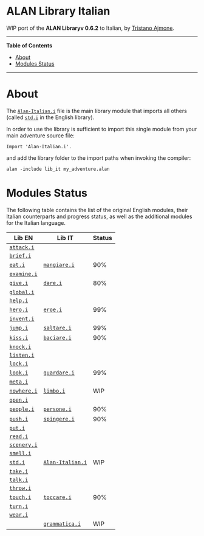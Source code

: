 # ALAN Library Italian

WIP port of the __ALAN Libraryv 0.6.2__ to Italian, by [Tristano Ajmone].


-----

**Table of Contents**

<!-- MarkdownTOC autolink="true" bracket="round" autoanchor="false" lowercase="only_ascii" uri_encoding="true" levels="1,2,3" -->

- [About](#about)
- [Modules Status](#modules-status)

<!-- /MarkdownTOC -->

-----

# About

The [`Alan-Italian.i`][Alan-Italian.i] file is the main library module that imports all others (called [`std.i`][std.i] in the English library).

In order to use the library is sufficient to import this single module from your main adventure source file:

```alan
Import 'Alan-Italian.i'.
```

and add the library folder to the import paths when invoking the compiler:

```batch
alan -include lib_it my_adventure.alan
```

# Modules Status

The following table contains the list of the original English modules, their Italian counterparts and progress status, as well as the additional modules for the Italian language.

|          Lib EN          |               Lib IT               | Status |
|--------------------------|------------------------------------|--------|
| [`attack.i`][attack.i]   |                                    |        |
| [`brief.i`][brief.i]     |                                    |        |
| [`eat.i`][eat.i]         | [`mangiare.i`][mangiare.i]         | 90%    |
| [`examine.i`][examine.i] |                                    |        |
| [`give.i`][give.i]       | [`dare.i`][dare.i]                 | 80%    |
| [`global.i`][global.i]   |                                    |        |
| [`help.i`][help.i]       |                                    |        |
| [`hero.i`][hero.i]       | [`eroe.i`][eroe.i]                 | 99%    |
| [`invent.i`][invent.i]   |                                    |        |
| [`jump.i`][jump.i]       | [`saltare.i`][saltare.i]           | 99%    |
| [`kiss.i`][kiss.i]       | [`baciare.i`][baciare.i]           | 90%    |
| [`knock.i`][knock.i]     |                                    |        |
| [`listen.i`][listen.i]   |                                    |        |
| [`lock.i`][lock.i]       |                                    |        |
| [`look.i`][look.i]       | [`guardare.i`][guardare.i]         | 99%    |
| [`meta.i`][meta.i]       |                                    |        |
| [`nowhere.i`][nowhere.i] | [`limbo.i`][limbo.i]               | WIP    |
| [`open.i`][open.i]       |                                    |        |
| [`people.i`][people.i]   | [`persone.i`][persone.i]           | 90%    |
| [`push.i`][push.i]       | [`spingere.i`][spingere.i]         | 90%    |
| [`put.i`][put.i]         |                                    |        |
| [`read.i`][read.i]       |                                    |        |
| [`scenery.i`][scenery.i] |                                    |        |
| [`smell.i`][smell.i]     |                                    |        |
| [`std.i`][std.i]         | [`Alan-Italian.i`][Alan-Italian.i] | WIP    |
| [`take.i`][take.i]       |                                    |        |
| [`talk.i`][talk.i]       |                                    |        |
| [`throw.i`][throw.i]     |                                    |        |
| [`touch.i`][touch.i]     | [`toccare.i`][toccare.i]           | 90%    |
| [`turn.i`][turn.i]       |                                    |        |
| [`wear.i`][wear.i]       |                                    |        |
|                          | [`grammatica.i`][grammatica.i]     | WIP    |


<!-----------------------------------------------------------------------------
                               REFERENCE LINKS
------------------------------------------------------------------------------>

<!-- Lib IT modules -->

[Alan-Italian.i]: ./Alan-Italian.i "View source module"
[grammatica.i]: ./grammatica.i "View source module"
[limbo.i]: ./limbo.i "View source module"
[eroe.i]: ./eroe.i "View source module"
[saltare.i]: ./saltare.i "View source module"
[guardare.i]: ./guardare.i "View source module"
[persone.i]: ./persone.i "View source module"
[dare.i]: ./dare.i "View source module"
[baciare.i]: ./baciare.i "View source module"
[toccare.i]: ./toccare.i "View source module"
[mangiare.i]: ./mangiare.i "View source module"
[spingere.i]: ./spingere.i "View source module"

<!-- Lib EN modules -->

[attack.i]: ../../alan_en/lib_en/attack.i "View original source module"
[brief.i]: ../../alan_en/lib_en/brief.i "View original source module"
[eat.i]: ../../alan_en/lib_en/eat.i "View original source module"
[examine.i]: ../../alan_en/lib_en/examine.i "View original source module"
[give.i]: ../../alan_en/lib_en/give.i "View original source module"
[global.i]: ../../alan_en/lib_en/global.i "View original source module"
[help.i]: ../../alan_en/lib_en/help.i "View original source module"
[hero.i]: ../../alan_en/lib_en/hero.i "View original source module"
[invent.i]: ../../alan_en/lib_en/invent.i "View original source module"
[jump.i]: ../../alan_en/lib_en/jump.i "View original source module"
[kiss.i]: ../../alan_en/lib_en/kiss.i "View original source module"
[knock.i]: ../../alan_en/lib_en/knock.i "View original source module"
[listen.i]: ../../alan_en/lib_en/listen.i "View original source module"
[lock.i]: ../../alan_en/lib_en/lock.i "View original source module"
[look.i]: ../../alan_en/lib_en/look.i "View original source module"
[meta.i]: ../../alan_en/lib_en/meta.i "View original source module"
[nowhere.i]: ../../alan_en/lib_en/nowhere.i "View original source module"
[open.i]: ../../alan_en/lib_en/open.i "View original source module"
[people.i]: ../../alan_en/lib_en/people.i "View original source module"
[push.i]: ../../alan_en/lib_en/push.i "View original source module"
[put.i]: ../../alan_en/lib_en/put.i "View original source module"
[read.i]: ../../alan_en/lib_en/read.i "View original source module"
[scenery.i]: ../../alan_en/lib_en/scenery.i "View original source module"
[smell.i]: ../../alan_en/lib_en/smell.i "View original source module"
[std.i]: ../../alan_en/lib_en/std.i "View original source module"
[take.i]: ../../alan_en/lib_en/take.i "View original source module"
[talk.i]: ../../alan_en/lib_en/talk.i "View original source module"
[throw.i]: ../../alan_en/lib_en/throw.i "View original source module"
[touch.i]: ../../alan_en/lib_en/touch.i "View original source module"
[turn.i]: ../../alan_en/lib_en/turn.i "View original source module"
[wear.i]: ../../alan_en/lib_en/wear.i "View original source module"

<!-- people and organizations -->

[Tristano Ajmone]: https://github.com/tajmone "View Tristano Ajmone's GitHub profile"

<!-- EOF -->
